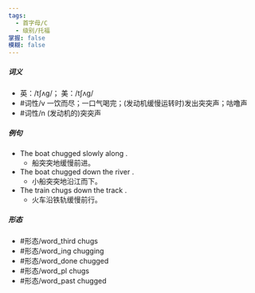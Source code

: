 ```yaml
---
tags:
  - 首字母/C
  - 级别/托福
掌握: false
模糊: false
---
```

##### 词义
- 英：/tʃʌɡ/； 美：/tʃʌɡ/
- #词性/v  一饮而尽；一口气喝完；(发动机缓慢运转时)发出突突声；咕噜声
- #词性/n  (发动机的)突突声
##### 例句
- The boat chugged slowly along .
	- 船突突地缓慢前进。
- The boat chugged down the river .
	- 小船突突地沿江而下。
- The train chugs down the track .
	- 火车沿铁轨缓慢前行。
##### 形态
- #形态/word_third chugs
- #形态/word_ing chugging
- #形态/word_done chugged
- #形态/word_pl chugs
- #形态/word_past chugged
